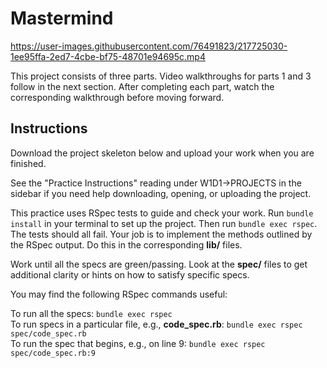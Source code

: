 # Mastermind

https://user-images.githubusercontent.com/76491823/217725030-1ee95ffa-2ed7-4cbe-bf75-48701e94695c.mp4  

This project consists of three parts. Video walkthroughs for parts 1 and 3
follow in the next section. After completing each part, watch the corresponding
walkthrough before moving forward.

## Instructions

Download the project skeleton below and upload your work when you are finished.

See the "Practice Instructions" reading under W1D1->PROJECTS in the sidebar if
you need help downloading, opening, or uploading the project.

This practice uses RSpec tests to guide and check your work. Run `bundle
install` in your terminal to set up the project. Then run `bundle exec rspec`.
The tests should all fail. Your job is to implement the methods outlined by the
RSpec output. Do this in the corresponding __lib/__ files.

Work until all the specs are green/passing. Look at the __spec/__ files to get
additional clarity or hints on how to satisfy specific specs.

You may find the following RSpec commands useful:

To run all the specs: `bundle exec rspec`  
To run specs in a particular file, e.g., __code_spec.rb__: `bundle exec rspec spec/code_spec.rb`  
To run the spec that begins, e.g., on line 9: `bundle exec rspec spec/code_spec.rb:9`